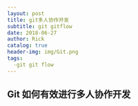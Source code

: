 ```yaml
---
layout: post
title: git多人协作开发
subtitle: git gitflow
date: 2018-06-27
author: Rick
catalog: true
header-img: img/Git.png
tags:
  -git git flow
---
```


## Git 如何有效进行多人协作开发
